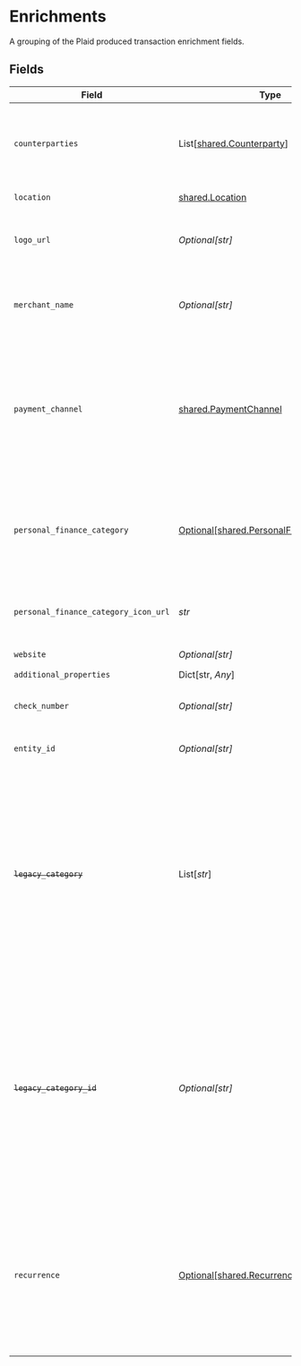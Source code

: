 # Enrichments

A grouping of the Plaid produced transaction enrichment fields.


## Fields

| Field                                                                                                                                                                                                                                                                                                                                                                                                                                                    | Type                                                                                                                                                                                                                                                                                                                                                                                                                                                     | Required                                                                                                                                                                                                                                                                                                                                                                                                                                                 | Description                                                                                                                                                                                                                                                                                                                                                                                                                                              |
| -------------------------------------------------------------------------------------------------------------------------------------------------------------------------------------------------------------------------------------------------------------------------------------------------------------------------------------------------------------------------------------------------------------------------------------------------------- | -------------------------------------------------------------------------------------------------------------------------------------------------------------------------------------------------------------------------------------------------------------------------------------------------------------------------------------------------------------------------------------------------------------------------------------------------------- | -------------------------------------------------------------------------------------------------------------------------------------------------------------------------------------------------------------------------------------------------------------------------------------------------------------------------------------------------------------------------------------------------------------------------------------------------------- | -------------------------------------------------------------------------------------------------------------------------------------------------------------------------------------------------------------------------------------------------------------------------------------------------------------------------------------------------------------------------------------------------------------------------------------------------------- |
| `counterparties`                                                                                                                                                                                                                                                                                                                                                                                                                                         | List[[shared.Counterparty](../../models/shared/counterparty.md)]                                                                                                                                                                                                                                                                                                                                                                                         | :heavy_check_mark:                                                                                                                                                                                                                                                                                                                                                                                                                                       | The counterparties present in the transaction. Counterparties, such as the merchant or the financial institution, are extracted by Plaid from the raw description.                                                                                                                                                                                                                                                                                       |
| `location`                                                                                                                                                                                                                                                                                                                                                                                                                                               | [shared.Location](../../models/shared/location.md)                                                                                                                                                                                                                                                                                                                                                                                                       | :heavy_check_mark:                                                                                                                                                                                                                                                                                                                                                                                                                                       | A representation of where a transaction took place                                                                                                                                                                                                                                                                                                                                                                                                       |
| `logo_url`                                                                                                                                                                                                                                                                                                                                                                                                                                               | *Optional[str]*                                                                                                                                                                                                                                                                                                                                                                                                                                          | :heavy_check_mark:                                                                                                                                                                                                                                                                                                                                                                                                                                       | The URL of a logo associated with this transaction, if available. The logo is formatted as a 100x100 pixel PNG file.                                                                                                                                                                                                                                                                                                                                     |
| `merchant_name`                                                                                                                                                                                                                                                                                                                                                                                                                                          | *Optional[str]*                                                                                                                                                                                                                                                                                                                                                                                                                                          | :heavy_check_mark:                                                                                                                                                                                                                                                                                                                                                                                                                                       | The name of the primary counterparty, such as the merchant or the financial institution, as extracted by Plaid from the raw description.                                                                                                                                                                                                                                                                                                                 |
| `payment_channel`                                                                                                                                                                                                                                                                                                                                                                                                                                        | [shared.PaymentChannel](../../models/shared/paymentchannel.md)                                                                                                                                                                                                                                                                                                                                                                                           | :heavy_check_mark:                                                                                                                                                                                                                                                                                                                                                                                                                                       | The channel used to make a payment.<br/>`online:` transactions that took place online.<br/><br/>`in store:` transactions that were made at a physical location.<br/><br/>`other:` transactions that relate to banks, e.g. fees or deposits.                                                                                                                                                                                                              |
| `personal_finance_category`                                                                                                                                                                                                                                                                                                                                                                                                                              | [Optional[shared.PersonalFinanceCategory]](../../models/shared/personalfinancecategory.md)                                                                                                                                                                                                                                                                                                                                                               | :heavy_check_mark:                                                                                                                                                                                                                                                                                                                                                                                                                                       | Information describing the intent of the transaction. Most relevant for personal finance use cases, but not limited to such use cases.<br/><br/>See the [`taxonomy csv file`](https://plaid.com/documents/transactions-personal-finance-category-taxonomy.csv) for a full list of personal finance categories.                                                                                                                                           |
| `personal_finance_category_icon_url`                                                                                                                                                                                                                                                                                                                                                                                                                     | *str*                                                                                                                                                                                                                                                                                                                                                                                                                                                    | :heavy_check_mark:                                                                                                                                                                                                                                                                                                                                                                                                                                       | A link to the icon associated with the primary personal finance category. The logo will always be 100x100 pixels.                                                                                                                                                                                                                                                                                                                                        |
| `website`                                                                                                                                                                                                                                                                                                                                                                                                                                                | *Optional[str]*                                                                                                                                                                                                                                                                                                                                                                                                                                          | :heavy_check_mark:                                                                                                                                                                                                                                                                                                                                                                                                                                       | The website associated with this transaction.                                                                                                                                                                                                                                                                                                                                                                                                            |
| `additional_properties`                                                                                                                                                                                                                                                                                                                                                                                                                                  | Dict[str, *Any*]                                                                                                                                                                                                                                                                                                                                                                                                                                         | :heavy_minus_sign:                                                                                                                                                                                                                                                                                                                                                                                                                                       | N/A                                                                                                                                                                                                                                                                                                                                                                                                                                                      |
| `check_number`                                                                                                                                                                                                                                                                                                                                                                                                                                           | *Optional[str]*                                                                                                                                                                                                                                                                                                                                                                                                                                          | :heavy_minus_sign:                                                                                                                                                                                                                                                                                                                                                                                                                                       | The check number of the transaction. This field is only populated for check transactions.                                                                                                                                                                                                                                                                                                                                                                |
| `entity_id`                                                                                                                                                                                                                                                                                                                                                                                                                                              | *Optional[str]*                                                                                                                                                                                                                                                                                                                                                                                                                                          | :heavy_minus_sign:                                                                                                                                                                                                                                                                                                                                                                                                                                       | A unique, stable, Plaid-generated id that maps to the primary counterparty.                                                                                                                                                                                                                                                                                                                                                                              |
| ~~`legacy_category`~~                                                                                                                                                                                                                                                                                                                                                                                                                                    | List[*str*]                                                                                                                                                                                                                                                                                                                                                                                                                                              | :heavy_minus_sign:                                                                                                                                                                                                                                                                                                                                                                                                                                       | : warning: ** DEPRECATED **: This will be removed in a future release, please migrate away from it as soon as possible.<br/><br/>A hierarchical array of the legacy categories to which this transaction belongs. For a full list of legacy categories, see [`/categories/get`](https://plaid.com/docs/api/products/transactions/#categoriesget).<br/><br/>We recommend using the `personal_finance_category` for transaction categorization to obtain the best results. |
| ~~`legacy_category_id`~~                                                                                                                                                                                                                                                                                                                                                                                                                                 | *Optional[str]*                                                                                                                                                                                                                                                                                                                                                                                                                                          | :heavy_minus_sign:                                                                                                                                                                                                                                                                                                                                                                                                                                       | : warning: ** DEPRECATED **: This will be removed in a future release, please migrate away from it as soon as possible.<br/><br/>The ID of the legacy category to which this transaction belongs. For a full list of legacy categories, see [`/categories/get`](https://plaid.com/docs/api/products/transactions/#categoriesget).<br/><br/>We recommend using the `personal_finance_category` for transaction categorization to obtain the best results. |
| `recurrence`                                                                                                                                                                                                                                                                                                                                                                                                                                             | [Optional[shared.Recurrence]](../../models/shared/recurrence.md)                                                                                                                                                                                                                                                                                                                                                                                         | :heavy_minus_sign:                                                                                                                                                                                                                                                                                                                                                                                                                                       | Insights relating to expenses and deposits that are predicted to occur on a scheduled basis, such as biweekly, monthly, or annually.<br/><br/>Common examples include loan payments, bill payments, subscriptions, and payroll income.<br/><br/>This is a beta field, available to all users.                                                                                                                                                            |